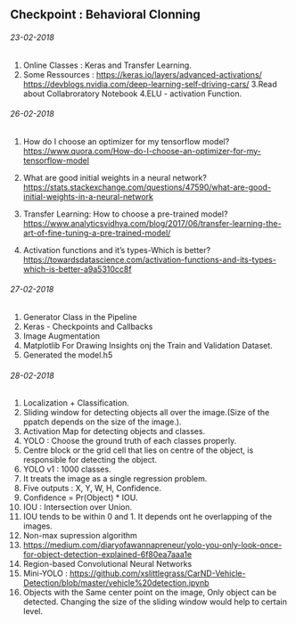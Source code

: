 ## Checkpoint : Behavioral Clonning

###### 23-02-2018
1. Online Classes : Keras and Transfer Learning.
2. Some Ressources :
	https://keras.io/layers/advanced-activations/
	https://devblogs.nvidia.com/deep-learning-self-driving-cars/
3.Read about Collabroratory Notebook
4.ELU - activation Function.


###### 26-02-2018
1. How do I choose an optimizer for my tensorflow model? https://www.quora.com/How-do-I-choose-an-optimizer-for-my-tensorflow-model

2. What are good initial weights in a neural network? https://stats.stackexchange.com/questions/47590/what-are-good-initial-weights-in-a-neural-network

3. Transfer Learning: How to choose a pre-trained model? https://www.analyticsvidhya.com/blog/2017/06/transfer-learning-the-art-of-fine-tuning-a-pre-trained-model/

4. Activation functions and it’s types-Which is better? https://towardsdatascience.com/activation-functions-and-its-types-which-is-better-a9a5310cc8f

###### 27-02-2018
1. Generator Class in the Pipeline
2. Keras - Checkpoints and Callbacks
3. Image Augmentation 
4. Matplotlib For Drawing Insights onj the Train and Validation Dataset.
5. Generated the model.h5

###### 28-02-2018
1. Localization + Classification.
2. Sliding window for detecting objects all over the image.(Size of the ppatch depends on the size of the image.).
3. Activation Map for detecting objects and classes.
4. YOLO  : Choose the ground truth of each classes properly.
5. Centre block or the grid cell that lies on centre of the object, is responsible for detecting the object.
6. YOLO v1 : 1000 classes.
7. It treats the image as a single regression problem.
8. Five outputs : X, Y, W, H, Confidence.
9. Confidence = Pr(Object) * IOU.
10. IOU : Intersection over Union.
11. IOU tends to be within 0 and 1. It depends ont he overlapping of the images.
12. Non-max supression algorithm 
13. https://medium.com/diaryofawannapreneur/yolo-you-only-look-once-for-object-detection-explained-6f80ea7aaa1e
14. Region-based Convolutional Neural Networks
15. Mini-YOLO : https://github.com/xslittlegrass/CarND-Vehicle-Detection/blob/master/vehicle%20detection.ipynb
16. Objects with the Same center point on the image, Only object can be detected. Changing the size of the sliding window would help to certain level. 
